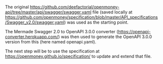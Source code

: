 The original https://github.com/deefactorial/openmoney-api/tree/master/api/swagger/swagger.yaml file (saved locally at https://github.com/openmoney/specification/blob/master/API_specifications/Swagger_v2.0/swagger.yaml) was used as the starting point.

The Mermade Swagger 2.0 to OpenAPI 3.0.0 converter (https://openapi-converter.herokuapp.com/) was then used to generate the OpenAPI 3.0.0 version from this (here named openapi.yaml). 

The next step will be to use the specification at https://openmoney.github.io/specification/ to update and extend that file.
